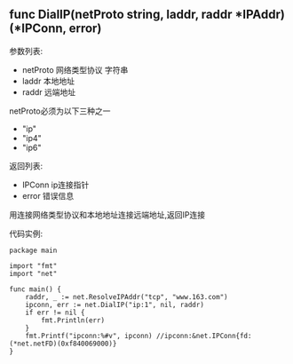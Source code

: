 ## func DialIP(netProto string, laddr, raddr \*IPAddr) (\*IPConn, error)

参数列表:

- netProto 网络类型协议 字符串
- laddr 本地地址
- raddr 远端地址

netProto必须为以下三种之一

- "ip"
- "ip4"
- "ip6"

返回列表:

- IPConn ip连接指针
- error 错误信息

用连接网络类型协议和本地地址连接远端地址,返回IP连接

代码实例:

	package main
	
	import "fmt"
	import "net"
	
	func main() {
		raddr, _ := net.ResolveIPAddr("tcp", "www.163.com")
		ipconn, err := net.DialIP("ip:1", nil, raddr)
		if err != nil {
			fmt.Println(err)
		}
		fmt.Printf("ipconn:%#v", ipconn) //ipconn:&net.IPConn{fd:(*net.netFD)(0xf840069000)}
	}
